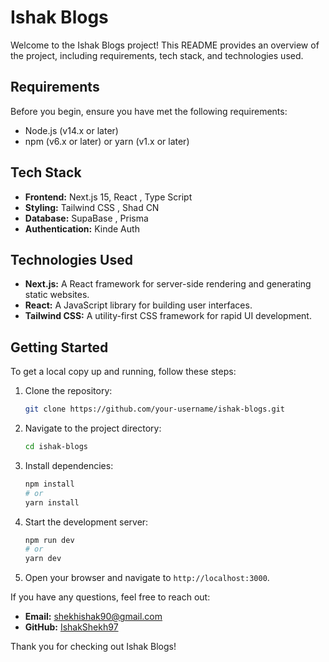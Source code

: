 # Ishak Blogs

Welcome to the Ishak Blogs project! This README provides an overview of the project, including requirements, tech stack, and technologies used.

## Requirements

Before you begin, ensure you have met the following requirements:

- Node.js (v14.x or later)
- npm (v6.x or later) or yarn (v1.x or later)

## Tech Stack

- **Frontend:** Next.js 15, React , Type Script
- **Styling:** Tailwind CSS , Shad CN
- **Database:** SupaBase , Prisma
- **Authentication:** Kinde Auth

## Technologies Used

- **Next.js:** A React framework for server-side rendering and generating static websites.
- **React:** A JavaScript library for building user interfaces.
- **Tailwind CSS:** A utility-first CSS framework for rapid UI development.

## Getting Started

To get a local copy up and running, follow these steps:

1. Clone the repository:

   ```bash
   git clone https://github.com/your-username/ishak-blogs.git
   ```

2. Navigate to the project directory:

   ```bash
   cd ishak-blogs
   ```

3. Install dependencies:

   ```bash
   npm install
   # or
   yarn install
   ```

4. Start the development server:

   ```bash
   npm run dev
   # or
   yarn dev
   ```

5. Open your browser and navigate to `http://localhost:3000`.

If you have any questions, feel free to reach out:

- **Email:** shekhishak90@gmail.com
- **GitHub:** [IshakShekh97](https://github.com/IshakShekh97)

Thank you for checking out Ishak Blogs!
